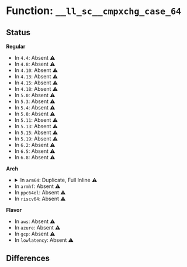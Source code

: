 # Function: <code>__ll_sc__cmpxchg_case_64</code>

## Status
<b>Regular</b>
<ul>
<li>
In <code>4.4</code>: Absent ⚠️
</li>
<li>
In <code>4.8</code>: Absent ⚠️
</li>
<li>
In <code>4.10</code>: Absent ⚠️
</li>
<li>
In <code>4.13</code>: Absent ⚠️
</li>
<li>
In <code>4.15</code>: Absent ⚠️
</li>
<li>
In <code>4.18</code>: Absent ⚠️
</li>
<li>
In <code>5.0</code>: Absent ⚠️
</li>
<li>
In <code>5.3</code>: Absent ⚠️
</li>
<li>
In <code>5.4</code>: Absent ⚠️
</li>
<li>
In <code>5.8</code>: Absent ⚠️
</li>
<li>
In <code>5.11</code>: Absent ⚠️
</li>
<li>
In <code>5.13</code>: Absent ⚠️
</li>
<li>
In <code>5.15</code>: Absent ⚠️
</li>
<li>
In <code>5.19</code>: Absent ⚠️
</li>
<li>
In <code>6.2</code>: Absent ⚠️
</li>
<li>
In <code>6.5</code>: Absent ⚠️
</li>
<li>
In <code>6.8</code>: Absent ⚠️
</li>
</ul>
<b>Arch</b>
<ul>
<li>
<details>
<summary>In <code>arm64</code>: Duplicate, Full Inline ⚠️</summary>

**Collision:** Static Duplication

**Inline:** Full

**Transformation:** False

**Instances:**

```
In arch/arm64/mm/fault.c (ffff8000100ad2c8)
Location: arch/arm64/include/asm/atomic_ll_sc.h:302
Inline: True
Inline callers:
  - arch/arm64/mm/fault.c:ptep_set_access_flags
```
```
In arch/arm64/mm/context.c (ffff8000100afe90)
Location: arch/arm64/include/asm/atomic_ll_sc.h:302
Inline: True
Inline callers:
  - arch/arm64/mm/context.c:check_and_switch_context
```
```
In arch/arm64/mm/hugetlbpage.c (ffff8000100b1720)
Location: arch/arm64/include/asm/atomic_ll_sc.h:302
Inline: True
Inline callers:
  - arch/arm64/mm/hugetlbpage.c:huge_ptep_set_wrprotect
```
```
In virt/kvm/arm/mmu.c (ffff8000100ca454)
Location: arch/arm64/include/asm/atomic_ll_sc.h:302
Inline: True
Inline callers:
  - virt/kvm/arm/mmu.c:kvm_age_hva_handler
  - virt/kvm/arm/mmu.c:kvm_age_hva_handler
  - virt/kvm/arm/mmu.c:kvm_age_hva_handler
  - virt/kvm/arm/mmu.c:stage2_wp_range
  - virt/kvm/arm/mmu.c:stage2_wp_range
  - virt/kvm/arm/mmu.c:stage2_wp_range
```
```
In kernel/fork.c (ffff8000100f19a0)
Location: arch/arm64/include/asm/atomic_ll_sc.h:302
Inline: True
```
```
In kernel/sched/core.c (ffff800010137e10)
Location: arch/arm64/include/asm/atomic_ll_sc.h:302
Inline: True
Inline callers:
  - kernel/sched/core.c:wake_q_add_safe
  - kernel/sched/core.c:wake_q_add
```
```
In kernel/locking/qspinlock.c (0)
Location: arch/arm64/include/asm/atomic_ll_sc.h:302
Inline: True
```
```
In kernel/locking/rtmutex.c (ffff80001016b14c)
Location: arch/arm64/include/asm/atomic_ll_sc.h:302
Inline: True
```
```
In kernel/locking/qrwlock.c (0)
Location: arch/arm64/include/asm/atomic_ll_sc.h:302
Inline: True
```
```
In kernel/futex.c (ffff8000101b7db4)
Location: arch/arm64/include/asm/atomic_ll_sc.h:302
Inline: True
Inline callers:
  - kernel/futex.c:get_futex_key
```
```
In mm/vmstat.c (0)
Location: arch/arm64/include/asm/atomic_ll_sc.h:302
Inline: True
```
```
In mm/memory.c (ffff8000102f66a8)
Location: arch/arm64/include/asm/atomic_ll_sc.h:302
Inline: True
Inline callers:
  - mm/memory.c:copy_pte_range
```
```
In mm/pgtable-generic.c (ffff8000103080fc)
Location: arch/arm64/include/asm/atomic_ll_sc.h:302
Inline: True
Inline callers:
  - mm/pgtable-generic.c:pmdp_clear_flush_young
```
```
In mm/rmap.c (ffff800010309f98)
Location: arch/arm64/include/asm/atomic_ll_sc.h:302
Inline: True
Inline callers:
  - mm/rmap.c:try_to_unmap_one
  - mm/rmap.c:page_referenced_one
```
```
In mm/slub.c (ffff800010347128)
Location: arch/arm64/include/asm/atomic_ll_sc.h:302
Inline: True
Inline callers:
  - mm/slub.c:put_cpu_partial
```
```
In mm/huge_memory.c (ffff800010356fc8)
Location: arch/arm64/include/asm/atomic_ll_sc.h:302
Inline: True
Inline callers:
  - mm/huge_memory.c:copy_huge_pmd
```
```
In mm/page_idle.c (ffff80001037966c)
Location: arch/arm64/include/asm/atomic_ll_sc.h:302
Inline: True
Inline callers:
  - mm/page_idle.c:page_idle_clear_pte_refs_one
  - mm/page_idle.c:page_idle_clear_pte_refs_one
```
```
In fs/proc/task_mmu.c (ffff80001043abe0)
Location: arch/arm64/include/asm/atomic_ll_sc.h:302
Inline: True
Inline callers:
  - fs/proc/task_mmu.c:clear_refs_pte_range
  - fs/proc/task_mmu.c:clear_refs_pte_range
```
```
In lib/lockref.c (ffff800010629050)
Location: arch/arm64/include/asm/atomic_ll_sc.h:302
Inline: True
Inline callers:
  - lib/lockref.c:lockref_put_return
```
```
In lib/refcount.c (0)
Location: arch/arm64/include/asm/atomic_ll_sc.h:302
Inline: True
```
```
In drivers/iommu/io-pgtable-arm.c (ffff8000108cb318)
Location: arch/arm64/include/asm/atomic_ll_sc.h:302
Inline: True
Inline callers:
  - drivers/iommu/io-pgtable-arm.c:arm_lpae_install_table
```
```
In drivers/iommu/arm-smmu-v3.c (ffff8000108d5064)
Location: arch/arm64/include/asm/atomic_ll_sc.h:302
Inline: True
Inline callers:
  - drivers/iommu/arm-smmu-v3.c:arm_smmu_cmdq_issue_cmdlist
```
</details>
</li>
<li>
In <code>armhf</code>: Absent ⚠️
</li>
<li>
In <code>ppc64el</code>: Absent ⚠️
</li>
<li>
In <code>riscv64</code>: Absent ⚠️
</li>
</ul>
<b>Flavor</b>
<ul>
<li>
In <code>aws</code>: Absent ⚠️
</li>
<li>
In <code>azure</code>: Absent ⚠️
</li>
<li>
In <code>gcp</code>: Absent ⚠️
</li>
<li>
In <code>lowlatency</code>: Absent ⚠️
</li>
</ul>

## Differences
